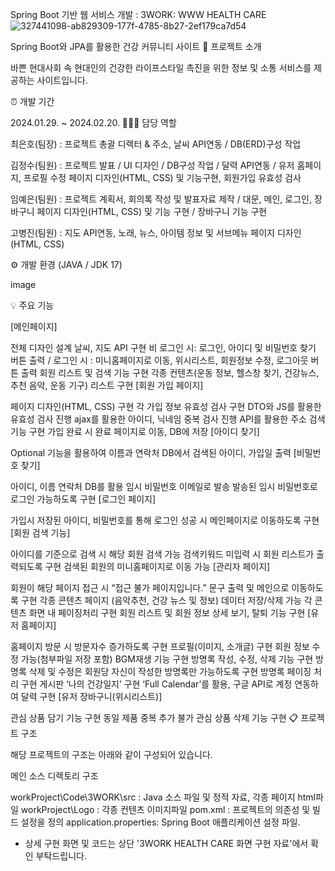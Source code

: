 Spring Boot 기반 웹 서비스 개발 : 3WORK: WWW HEALTH CARE
![327441098-ab829309-177f-4785-8b27-2ef179ca7d54](https://github.com/chaeeunho/workProject/assets/145078937/8f72c1c7-5a07-4e17-84ca-23bb3ffacea4)


Spring Boot와 JPA를 활용한 건강 커뮤니티 사이트
📝 프로젝트 소개

바쁜 현대사회 속 현대인의 건강한 라이프스타일 촉진을 위한 정보 및 소통 서비스를 제공하는 사이트입니다.

⏰ 개발 기간

2024.01.29. ~ 2024.02.20.
🧑‍🤝‍🧑 담당 역할

최은호(팀장) : 프로젝트 총괄 디렉터 & 주소, 날씨 API연동 / DB(ERD)구성 작업

김정수(팀원) : 프로젝트 발표 / UI 디자인 / DB구성 작업 / 달력 API연동 / 유저 홈페이지, 프로필 수정 페이지 디자인(HTML, CSS) 및 기능구현, 회원가입 유효성 검사

임예은(팀원) : 프로젝트 계획서, 회의록 작성 및 발표자료 제작 / 대문, 메인, 로그인, 장바구니 페이지 디자인(HTML, CSS) 및 기능 구현 / 장바구니 기능 구현

고병진(팀원) : 지도 API연동, 노래, 뉴스, 아이템 정보 및 서브메뉴 페이지 디자인(HTML, CSS)

⚙️ 개발 환경 (JAVA / JDK 17)

image

💡 주요 기능

[메인페이지]

전체 디자인 설계
날씨, 지도 API 구현
비 로그인 시: 로그인, 아이디 및 비밀번호 찾기 버튼 출력 / 로그인 시 : 미니홈페이지로 이동, 위시리스트, 회원정보 수정, 로그아웃 버튼 출력
회원 리스트 및 검색 기능 구현
각종 컨텐츠(운동 정보, 헬스창 찾기, 건강뉴스, 추천 음악, 운동 기구) 리스트 구현
[회원 가입 페이지]

페이지 디자인(HTML, CSS) 구현
각 가입 정보 유효성 검사 구현
DTO와 JS를 활용한 유효성 검사 진행
ajax를 활용한 아이디, 닉네임 중복 검사 진행
API를 활용한 주소 검색 기능 구현
가입 완료 시 완료 페이지로 이동, DB에 저장
[아이디 찾기]

Optional 기능을 활용하여 이름과 연락처 DB에서 검색된 아이디, 가입일 출력
[비밀번호 찾기]

아이디, 이름 연락처 DB를 활용
임시 비밀번호 이메일로 발송
발송된 임시 비밀번호로 로그인 가능하도록 구현
[로그인 페이지]

가입시 저장된 아이디, 비밀번호를 통해 로그인 성공 시 메인페이지로 이동하도록 구현
[회원 검색 기능]

아이디를 기준으로 검색 시 해당 회원 검색 가능
검색키워드 미입력 시 회원 리스트가 출력되도록 구현
검색된 회원의 미니홈페이지로 이동 가능
[관리자 페이지]

회원이 해당 페이지 접근 시 “접근 불가 페이지입니다.” 문구 출력 및 메인으로 이동하도록 구현
각종 콘텐츠 페이지 (음악추천, 건강 뉴스 및 정보) 데이터 저장/삭제 가능
각 콘텐츠 화면 내 페이징처리 구현
회원 리스트 및 회원 정보 상세 보기, 탈퇴 기능 구현
[유저 홈페이지]

홈페이지 방문 시 방문자수 증가하도록 구현
프로필(이미지, 소개글) 구현
회원 정보 수정 가능(첨부파일 저장 포함)
BGM재생 기능 구현
방명록 작성, 수정, 삭제 기능 구현
방명록 삭제 및 수정은 회원당 자신이 작성한 방명록만 가능하도록 구현
방명록 페이징 처리 구현
게시판 ‘나의 건강일지’ 구현
‘Full Calendar’를 활용, 구글 API로 계정 연동하여 달력 구현
[유저 장바구니(위시리스트)]

관심 상품 담기 기능 구현
동일 제품 중복 추가 불가
관심 상품 삭제 기능 구현
📋 프로젝트 구조

해당 프로젝트의 구조는 아래와 같이 구성되어 있습니다.

메인 소스 디렉토리 구조

workProject\Code\3WORK\src : Java 소스 파일 및 정적 자료, 각종 페이지 html파일
workProject\Logo : 각종 컨텐츠 이미지파일
pom.xml : 프로젝트의 의존성 및 빌드 설정을 정의
application.properties: Spring Boot 애플리케이션 설정 파일.
* 상세 구현 화면 및 코드는 상단 '3WORK HEALTH CARE 화면 구현 자료'에서 확인 부탁드립니다.
